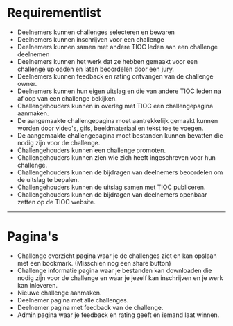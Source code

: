 # Requirementlist

* Deelnemers kunnen challenges selecteren en bewaren
* Deelnemers kunnen inschrijven voor een challenge
* Deelnemers kunnen samen met andere TIOC leden aan een challenge deelnemen
* Deelnemers kunnen het werk dat ze hebben gemaakt voor een challenge uploaden en laten beoordelen door een jury.
* Deelnemers kunnen feedback en rating ontvangen van de challenge owner.
* Deelnemers kunnen hun eigen uitslag en die van andere TIOC leden na afloop van een challenge bekijken.
* Challengehouders kunnen in overleg met TIOC een challengepagina aanmaken.
* De aangemaakte challengepagina moet aantrekkelijk gemaakt kunnen worden door video's, gifs, beeldmateriaal en tekst toe te voegen.
* De aangemaakte challengepagina moet bestanden kunnen bevatten die nodig zijn voor de challenge.
* Challengehouders kunnen een challenge promoten.
* Challengehouders kunnen zien wie zich heeft ingeschreven voor hun challenge.
* Challengehouders kunnen de bijdragen van deelnemers beoordelen om de uitslag te bepalen.
* Challengehouders kunnen de uitslag samen met TIOC publiceren.
* Challengehouders kunnen de bijdragen van deelnemers openbaar zetten op de TIOC website.

***

# Pagina's

* Challenge overzicht pagina waar je de challenges ziet en kan opslaan met een bookmark. (Misschien nog een share button)
* Challenge informatie pagina waar je bestanden kan downloaden die nodig zijn voor de challenge en waar je jezelf kan inschrijven en je werk kan inleveren.
* Nieuwe challenge aanmaken.
* Deelnemer pagina met alle challenges.
* Deelnemer pagina met feedback van de challenge.
* Admin pagina waar je feedback en rating geeft en iemand laat winnen.